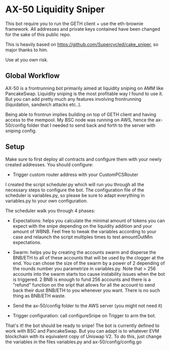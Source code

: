 # AX-50 Liquidity Sniper

This bot require you to run the GETH client + use the eth-brownie framework. All addresses and private keys contained have been changed for the sake of this public repo.

This is heavily based on https://github.com/Supercycled/cake_sniper, so major thanks to him.

Use at you own risk.

## Global Workflow

AX-50 is a frontrunning bot primarily aimed at liquidity sniping on AMM like PancakeSwap. Liquidity sniping is the most profitable way I found to use it. But you can add pretty much any features involving frontrunning (liquidation, sandwich attacks etc..).

Being able to frontrun implies building on top of GETH client and having access to the mempool. My BSC node was running on AWS, hence the ax-50/config folder that I needed to send back and forth to the server with sniping config.

## Setup

Make sure to first deploy all contracts and configure them with your newly created addresses. You should configure:
- Trigger custom router address with your CustomPCSRouter

I created the script scheduler.py which will run you through all the necessary steps to configure the bot. The configuration file of the scheduler is variables.py, so please be sure to adapt everything in variables.py to your own configuration.

The scheduler walk you through 4 phases:
- Expectations: helps you calculate the minimal amount of tokens you can expect with the snipe depending on the liquidity addition and your amount of WBNB. Feel free to tweak the variables according to your case and relaunch the script multiples times to test amountOutMin expectations.

- Swarm: helps you by creating the accounts swarm and disperse the BNB/ETH to all of these accounts that will be used by the clogger at the end. You can chose the size of the swarm by a power of 2 depending of the rounds number you parametrize in variables.py. Note that > 256 accounts into the swarm starts too cause instability issues when the bot is triggered. 2 BNB is enough to fund 256 accounts and there is a "refund" function on the sript that allows for all the account to send back their dust BNB/ETH to you whenever you want. There is no such thing as BNB/ETH waste.

- Send the ax-50/config folder to the AWS server (you might not need it)

- Trigger configuration: call configureSnipe on Trigger to arm the bot.

That's it! the bot should be ready to snipe! The bot is currently defined to work with BSC and PancakeSwap. But you can adapt is to whatever EVM blockchain with its equivalent copy of Uniswap V2. To do this, just change the variables in the files variables.py and ax-50/config/config.go
